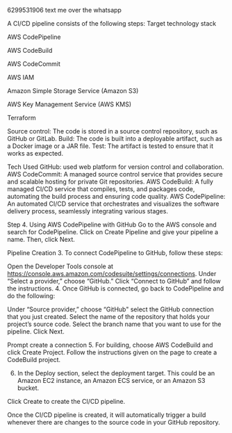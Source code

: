 6299531906 text me over the whatsapp 

A CI/CD pipeline consists of the following steps:
Target technology stack

AWS CodePipeline

AWS CodeBuild

AWS CodeCommit

AWS IAM

Amazon Simple Storage Service (Amazon S3)

AWS Key Management Service (AWS KMS)

Terraform



Source control: The code is stored in a source control repository, such as GitHub or GitLab.
Build: The code is built into a deployable artifact, such as a Docker image or a JAR file.
Test: The artifact is tested to ensure that it works as expected.

Tech Used
GitHub: used web platform for version control and collaboration.
AWS CodeCommit: A managed source control service that provides secure and scalable hosting for private Git repositories.
AWS CodeBuild: A fully managed CI/CD service that compiles, tests, and packages code, automating the build process and ensuring code quality.
AWS CodePipeline: An automated CI/CD service that orchestrates and visualizes the software delivery process, seamlessly integrating various stages.


Step 4. Using AWS CodePipeline with GitHub
Go to the AWS console and search for CodePipeline.
Click on Create Pipeline and give your pipeline a name. Then, click Next.

Pipeline Creation
3. To connect CodePipeline to GitHub, follow these steps:

Open the Developer Tools console at https://console.aws.amazon.com/codesuite/settings/connections.
Under “Select a provider,” choose “GitHub.”
Click “Connect to GitHub” and follow the instructions.
4. Once GitHub is connected, go back to CodePipeline and do the following:

Under “Source provider,” choose “GitHub"
select the GitHub connection that you just created.
Select the name of the repository that holds your project’s source code.
Select the branch name that you want to use for the pipeline.
Click Next.

Prompt create a connection
5. For building, choose AWS CodeBuild and click Create Project. Follow the instructions given on the page to create a CodeBuild project.

6. In the Deploy section, select the deployment target. This could be an Amazon EC2 instance, an Amazon ECS service, or an Amazon S3 bucket.

Click Create to create the CI/CD pipeline.

Once the CI/CD pipeline is created, it will automatically trigger a build whenever there are changes to the source code in your GitHub repository. 



